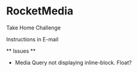 # RocketMedia
Take Home Challenge

Instructions in E-mail


** Issues **
- Media Query not displaying inline-block. Float?